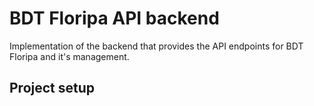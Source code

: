 # BDT Floripa API backend

Implementation of the backend that provides the API endpoints for BDT Floripa
and it's management.

## Project setup
